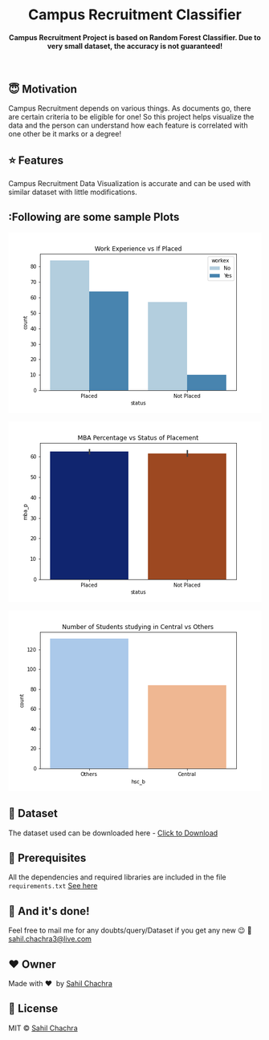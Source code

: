 <h1 align="center">Campus Recruitment Classifier</h1>


<div align= "center">
  <h4>Campus Recruitment Project is based on Random Forest Classifier. Due to very small dataset, the accuracy is not guaranteed!</h4>
</div>

&nbsp;&nbsp;&nbsp;&nbsp;&nbsp;&nbsp;&nbsp;&nbsp;&nbsp;&nbsp;&nbsp;&nbsp;&nbsp;&nbsp;&nbsp;&nbsp;&nbsp;&nbsp;&nbsp;&nbsp;&nbsp;&nbsp;&nbsp;&nbsp;&nbsp;&nbsp;&nbsp;&nbsp;&nbsp;&nbsp;

## :innocent: Motivation
Campus Recruitment depends on various things. As documents go, there are certain criteria to be eligible for one! So this project helps visualize the data and the person can understand how each feature is correlated with one other be it marks or a degree! 

## :star: Features
Campus Recruitment Data Visualization is accurate and can be used with similar dataset with little modifications.

## :Following are some sample Plots

![](https://github.com/SahilChachra/Campus-Placement-Prediction/blob/master/Screenshots/Degree%25vsIfPlaced.png)

![](https://github.com/SahilChachra/Campus-Placement-Prediction/blob/master/Screenshots/SpecializationvsExp.png)

![](https://github.com/SahilChachra/Campus-Placement-Prediction/blob/master/Screenshots/WorkExpvsIfPlaced.png)

## :file_folder: Dataset
The dataset used can be downloaded here - [Click to Download](https://www.kaggle.com/benroshan/factors-affecting-campus-placement)

## :key: Prerequisites

All the dependencies and required libraries are included in the file <code>requirements.txt</code> [See here](https://github.com/SahilChachra/Campus-Placement-Prediction/blob/master/requirements.txt)

## :clap: And it's done!
Feel free to mail me for any doubts/query/Dataset if you get any new :wink: 
:email: sahil.chachra3@live.com

## :heart: Owner
Made with :heart:&nbsp;  by [Sahil Chachra](hhttps://github.com/SahilChachra)

## :eyes: License
MIT © [Sahil Chachra](https://github.com/SahilChachra/Campus-Placement-Prediction/blob/master/LICENSE)
